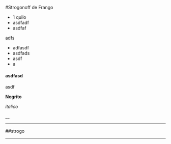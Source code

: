 #Strogonoff de Frango

 - 1 quilo
 - asdfadf
 - asdfaf

adfs



 - adfasdf
 - asdfads
 - asdf
 - a

 #### asdfasd


 asdf




**Negrito**

_italico_

__

---
##strogo

___
